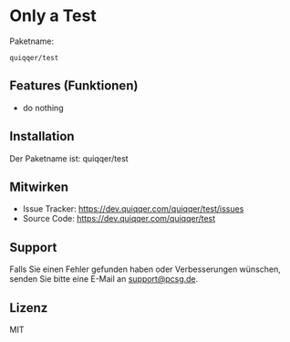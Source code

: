 Only a Test
========



Paketname:

    quiqqer/test


Features (Funktionen)
--------

- do nothing


Installation
------------

Der Paketname ist: quiqqer/test


Mitwirken
----------

- Issue Tracker: https://dev.quiqqer.com/quiqqer/test/issues
- Source Code: https://dev.quiqqer.com/quiqqer/test


Support
-------

Falls Sie einen Fehler gefunden haben oder Verbesserungen wünschen,
senden Sie bitte eine E-Mail an support@pcsg.de.


Lizenz
-------

MIT
